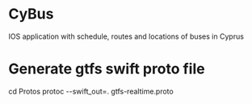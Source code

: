 # CyBus
IOS application with schedule, routes and locations of buses in Cyprus

# Generate gtfs swift proto file
cd Protos
protoc --swift_out=. gtfs-realtime.proto
